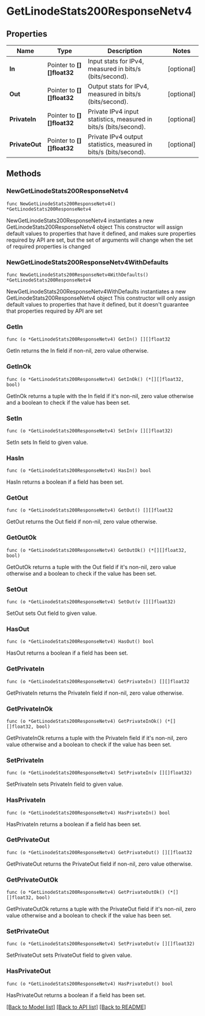 # GetLinodeStats200ResponseNetv4

## Properties

Name | Type | Description | Notes
------------ | ------------- | ------------- | -------------
**In** | Pointer to **[][]float32** | Input stats for IPv4, measured in bits/s (bits/second). | [optional] 
**Out** | Pointer to **[][]float32** | Output stats for IPv4, measured in bits/s (bits/second). | [optional] 
**PrivateIn** | Pointer to **[][]float32** | Private IPv4 input statistics, measured in bits/s (bits/second). | [optional] 
**PrivateOut** | Pointer to **[][]float32** | Private IPv4 output statistics, measured in bits/s (bits/second). | [optional] 

## Methods

### NewGetLinodeStats200ResponseNetv4

`func NewGetLinodeStats200ResponseNetv4() *GetLinodeStats200ResponseNetv4`

NewGetLinodeStats200ResponseNetv4 instantiates a new GetLinodeStats200ResponseNetv4 object
This constructor will assign default values to properties that have it defined,
and makes sure properties required by API are set, but the set of arguments
will change when the set of required properties is changed

### NewGetLinodeStats200ResponseNetv4WithDefaults

`func NewGetLinodeStats200ResponseNetv4WithDefaults() *GetLinodeStats200ResponseNetv4`

NewGetLinodeStats200ResponseNetv4WithDefaults instantiates a new GetLinodeStats200ResponseNetv4 object
This constructor will only assign default values to properties that have it defined,
but it doesn't guarantee that properties required by API are set

### GetIn

`func (o *GetLinodeStats200ResponseNetv4) GetIn() [][]float32`

GetIn returns the In field if non-nil, zero value otherwise.

### GetInOk

`func (o *GetLinodeStats200ResponseNetv4) GetInOk() (*[][]float32, bool)`

GetInOk returns a tuple with the In field if it's non-nil, zero value otherwise
and a boolean to check if the value has been set.

### SetIn

`func (o *GetLinodeStats200ResponseNetv4) SetIn(v [][]float32)`

SetIn sets In field to given value.

### HasIn

`func (o *GetLinodeStats200ResponseNetv4) HasIn() bool`

HasIn returns a boolean if a field has been set.

### GetOut

`func (o *GetLinodeStats200ResponseNetv4) GetOut() [][]float32`

GetOut returns the Out field if non-nil, zero value otherwise.

### GetOutOk

`func (o *GetLinodeStats200ResponseNetv4) GetOutOk() (*[][]float32, bool)`

GetOutOk returns a tuple with the Out field if it's non-nil, zero value otherwise
and a boolean to check if the value has been set.

### SetOut

`func (o *GetLinodeStats200ResponseNetv4) SetOut(v [][]float32)`

SetOut sets Out field to given value.

### HasOut

`func (o *GetLinodeStats200ResponseNetv4) HasOut() bool`

HasOut returns a boolean if a field has been set.

### GetPrivateIn

`func (o *GetLinodeStats200ResponseNetv4) GetPrivateIn() [][]float32`

GetPrivateIn returns the PrivateIn field if non-nil, zero value otherwise.

### GetPrivateInOk

`func (o *GetLinodeStats200ResponseNetv4) GetPrivateInOk() (*[][]float32, bool)`

GetPrivateInOk returns a tuple with the PrivateIn field if it's non-nil, zero value otherwise
and a boolean to check if the value has been set.

### SetPrivateIn

`func (o *GetLinodeStats200ResponseNetv4) SetPrivateIn(v [][]float32)`

SetPrivateIn sets PrivateIn field to given value.

### HasPrivateIn

`func (o *GetLinodeStats200ResponseNetv4) HasPrivateIn() bool`

HasPrivateIn returns a boolean if a field has been set.

### GetPrivateOut

`func (o *GetLinodeStats200ResponseNetv4) GetPrivateOut() [][]float32`

GetPrivateOut returns the PrivateOut field if non-nil, zero value otherwise.

### GetPrivateOutOk

`func (o *GetLinodeStats200ResponseNetv4) GetPrivateOutOk() (*[][]float32, bool)`

GetPrivateOutOk returns a tuple with the PrivateOut field if it's non-nil, zero value otherwise
and a boolean to check if the value has been set.

### SetPrivateOut

`func (o *GetLinodeStats200ResponseNetv4) SetPrivateOut(v [][]float32)`

SetPrivateOut sets PrivateOut field to given value.

### HasPrivateOut

`func (o *GetLinodeStats200ResponseNetv4) HasPrivateOut() bool`

HasPrivateOut returns a boolean if a field has been set.


[[Back to Model list]](../README.md#documentation-for-models) [[Back to API list]](../README.md#documentation-for-api-endpoints) [[Back to README]](../README.md)


